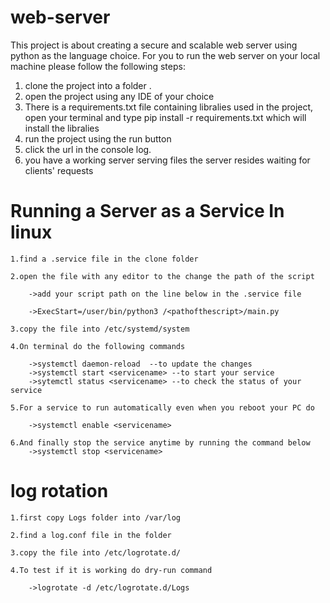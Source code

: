 ﻿# web-server
 This project is about creating a secure and scalable web server using python as the language choice.
 For you to run the web server on your local machine please follow the following steps:
 1. clone the project into a folder .
 2. open the project using any IDE of your choice 
 3. There is a requirements.txt file containing libralies used in the project, open your terminal and type pip install -r requirements.txt  which will install the libralies
 4. run the project using the run button 
 5. click the url in the console log.
 6. you have a working server serving files the server resides waiting for clients' requests

# Running a Server as a Service In linux

	1.find a .service file in the clone folder
	
	2.open the file with any editor to the change the path of the script
	
		->add your script path on the line below in the .service file
		
		->ExecStart=/user/bin/python3 /<pathofthescript>/main.py
		
	3.copy the file into /etc/systemd/system
	
	4.On terminal do the following commands
	
		->systemctl daemon-reload  --to update the changes 	
		->systemctl start <servicename> --to start your service
		->sytemctl status <servicename> --to check the status of your service
		
	5.For a service to run automatically even when you reboot your PC do
	
		->systemctl enable <servicename>
		
	6.And finally stop the service anytime by running the command below
		->systemctl stop <servicename>
		
# log rotation

	1.first copy Logs folder into /var/log	

	2.find a log.conf file in the folder

	3.copy the file into /etc/logrotate.d/

	4.To test if it is working do dry-run command

		->logrotate -d /etc/logrotate.d/Logs
			
